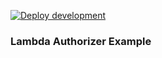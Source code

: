 [![Deploy development](https://github.com/LucasSantosDev/curso-serverless-lambda-authorizer/actions/workflows/development.yaml/badge.svg)](https://github.com/LucasSantosDev/curso-serverless-lambda-authorizer/actions/workflows/development.yaml)

### Lambda Authorizer Example